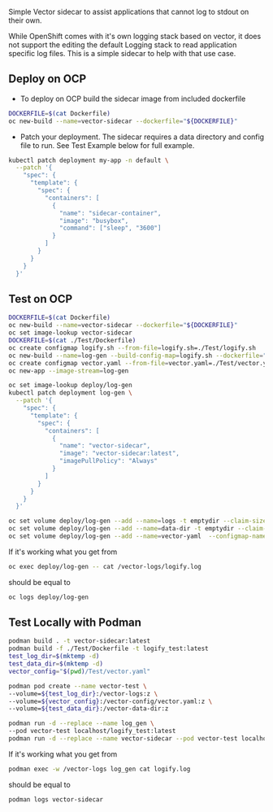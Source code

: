 Simple Vector sidecar to assist applications that cannot log to stdout on their own.

While OpenShift comes with it's own logging stack based on vector, it does not support the editing the default Logging stack to read application specific log files. This is a simple sidecar to help with that use case.


## Deploy on OCP
- To deploy on OCP build the sidecar image from included dockerfile
```bash
DOCKERFILE=$(cat Dockerfile)
oc new-build --name=vector-sidecar --dockerfile="${DOCKERFILE}"
```
- Patch your deployment. The sidecar requires a data directory and config file to run. See Test Example below for full example.
```bash
kubectl patch deployment my-app -n default \
  --patch '{
    "spec": {
      "template": {
        "spec": {
          "containers": [
            {
              "name": "sidecar-container",
              "image": "busybox",
              "command": ["sleep", "3600"]
            }
          ]
        }
      }
    }
  }'

```

## Test on OCP
```bash
DOCKERFILE=$(cat Dockerfile)
oc new-build --name=vector-sidecar --dockerfile="${DOCKERFILE}"
oc set image-lookup vector-sidecar
DOCKERFILE=$(cat ./Test/Dockerfile)
oc create configmap logify.sh --from-file=logify.sh=./Test/logify.sh
oc new-build --name=log-gen --build-config-map=logify.sh --dockerfile="${DOCKERFILE}"
oc create configmap vector.yaml --from-file=vector.yaml=./Test/vector.yaml
oc new-app --image-stream=log-gen

oc set image-lookup deploy/log-gen
kubectl patch deployment log-gen \
  --patch '{
    "spec": {
      "template": {
        "spec": {
          "containers": [
            {
              "name": "vector-sidecar",
              "image": "vector-sidecar:latest",
              "imagePullPolicy": "Always"
            }
          ]
        }
      }
    }
  }'

oc set volume deploy/log-gen --add --name=logs -t emptydir --claim-size=100Mi --mount-path=/vector-logs
oc set volume deploy/log-gen --add --name=data-dir -t emptydir --claim-size=100Mi --mount-path=/vector-data-dir
oc set volume deploy/log-gen --add --name=vector-yaml  --configmap-name=vector.yaml -t configmap --mount-path=/vector-config
```

If it's working what you get from
```bash
oc exec deploy/log-gen -- cat /vector-logs/logify.log
```
should be equal to
```bash
oc logs deploy/log-gen
```

## Test Locally with Podman

```bash
podman build . -t vector-sidecar:latest
podman build -f ./Test/Dockerfile -t logify_test:latest
test_log_dir=$(mktemp -d)
test_data_dir=$(mktemp -d)
vector_config="$(pwd)/Test/vector.yaml"

podman pod create --name vector-test \
--volume=${test_log_dir}:/vector-logs:z \
--volume=${vector_config}:/vector-config/vector.yaml:z \
--volume=${test_data_dir}:/vector-data-dir:z

podman run -d --replace --name log_gen \
--pod vector-test localhost/logify_test:latest
podman run -d --replace --name vector-sidecar --pod vector-test localhost/vector-sidecar:latest
```

If it's working what you get from 
```bash
podman exec -w /vector-logs log_gen cat logify.log
```
should be equal to
```bash
podman logs vector-sidecar
```